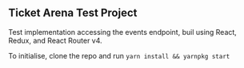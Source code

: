 ## Ticket Arena Test Project

Test implementation accessing the events endpoint, buil using React, Redux, and React Router v4.

To initialise, clone the repo and run `yarn install && yarnpkg start`